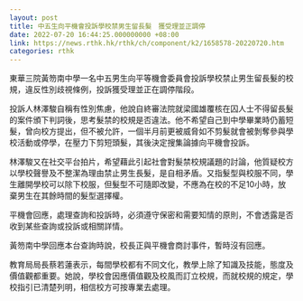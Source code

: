 ```yaml
---
layout: post
title: 中五生向平機會投訴學校禁男生留長髮　獲受理並正調停
date: 2022-07-20 16:44:25.000000000 +08:00
link: https://news.rthk.hk/rthk/ch/component/k2/1658578-20220720.htm
categories: rthk
---
```


東華三院黃笏南中學一名中五男生向平等機會委員會投訴學校禁止男生留長髮的校規，違反性別歧視條例，投訴獲受理並正在調停階段。

投訴人林澤駿自稱有性別焦慮，他說自終審法院就梁國雄覆核在囚人士不得留長髮的案件頒下判詞後，思考髮禁的校規是否違法。他不希望自己到中學畢業時仍蓄短髮，曾向校方提出，但不被允許，一個半月前更被威脅如不剪髮就會被剝奪參與學校活動或停學，在壓力下剪短頭髮，其後決定搜集論據向平機會投訴。

林澤駿又在社交平台拍片，希望藉此引起社會對髮禁校規議題的討論，他質疑校方以學校聲譽及不整潔為理由禁止男生長髮，是自相矛盾。又指髮型與校服不同，學生離開學校可以除下校服，但髮型不可隨即改變，不應為在校的不足10小時，放棄男生在其餘時間的髮型選擇權。

平機會回應，處理查詢和投訴時，必須遵守保密和需要知情的原則，不會透露是否收到某些查詢或投訴或相關詳情。

黃笏南中學回應本台查詢時說，校長正與平機會商討事件，暫時沒有回應。

教育局局長蔡若蓮表示，每間學校都有不同文化，教學上除了知識及技能，態度及價值觀都重要。她說，學校會因應價值觀及校風而訂立校規，而就校規的規定，學校指引已清楚列明，相信校方可按專業去處理。
